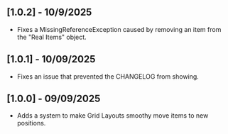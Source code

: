 ## [1.0.2] - 10/9/2025

- Fixes a MissingReferenceException caused by removing an item from the "Real Items" object.

## [1.0.1] - 10/09/2025

- Fixes an issue that prevented the CHANGELOG from showing.

## [1.0.0] - 09/09/2025

- Adds a system to make Grid Layouts smoothy move items to new positions.